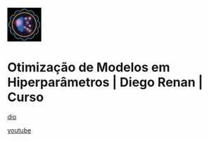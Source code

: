 ![alt text](image.png)

# Otimização de Modelos em Hiperparâmetros | Diego Renan | Curso

[dio](https://web.dio.me/course/otimizacao-de-modelos-em-hiperparametros/learning/009d9f76-902a-4414-a5c1-0d431e2971b5)

[youtube](https://www.youtube.com/playlist?list=PLUFkgDlXfnjuHK9TWeR8nEtFcLm92uZWp)
